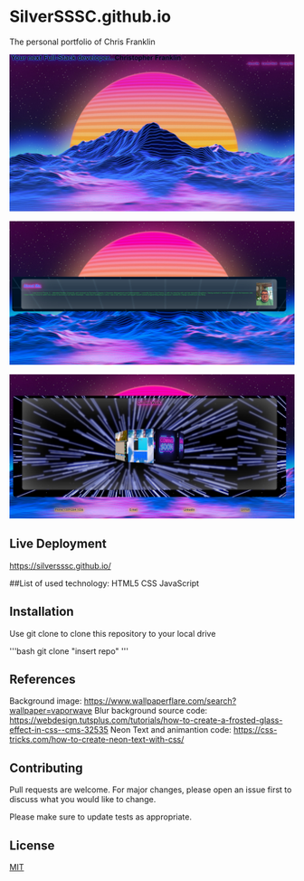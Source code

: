 # SilverSSSC.github.io
The personal portfolio of Chris Franklin

![Preview of the project](./portfolio.png)

![Preview of the project](./Portfolio2.png)

![Preview of the project](./Portfolio3.png)


## Live Deployment

https://silversssc.github.io/

##List of used technology:
HTML5
CSS
JavaScript


## Installation

Use git clone to clone this repository to your local drive

'''bash
git clone "insert repo"
'''

## References
Background image: https://www.wallpaperflare.com/search?wallpaper=vaporwave
Blur background source code: https://webdesign.tutsplus.com/tutorials/how-to-create-a-frosted-glass-effect-in-css--cms-32535
Neon Text and animantion code: https://css-tricks.com/how-to-create-neon-text-with-css/

## Contributing
Pull requests are welcome. For major changes, please open an issue first to discuss what you would like to change.

Please make sure to update tests as appropriate.

## License
[MIT](https://choosealicense.com/licenses/mit/)
